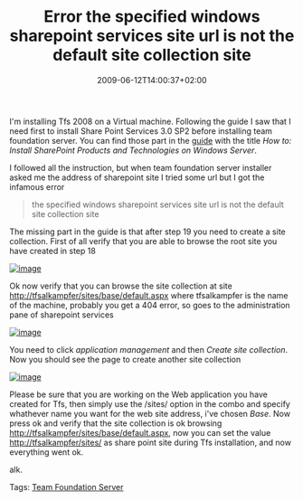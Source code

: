 ﻿---
title: "Error the specified windows sharepoint services site url is not the default site collection site"
description: ""
date: 2009-06-12T14:00:37+02:00
draft: false
tags: [Experiences]
categories: [Experiences]
---
I'm installing Tfs 2008 on a Virtual machine. Following the guide I saw that I need first to install Share Point Services 3.0 SP2 before installing team foundation server. You can find those part in the [guide](http://www.microsoft.com/downloads/details.aspx?familyid=FF12844F-398C-4FE9-8B0D-9E84181D9923&amp;displaylang=en) with the title *How to: Install SharePoint Products and Technologies on Windows Server*.

I followed all the instruction, but when team foundation server installer asked me the address of sharepoint site I tried some url but I got the infamous error

> the specified windows sharepoint services site url is not the default site collection site

The missing part in the guide is that after step 19 you need to create a site collection. First of all verify that you are able to browse the root site you have created in step 18

[![image](https://www.codewrecks.com/blog/wp-content/uploads/2009/06/image-thumb4.png "image")](https://www.codewrecks.com/blog/wp-content/uploads/2009/06/image4.png)

Ok now verify that you can browse the site collection at site [http://tfsalkampfer/sites/base/default.aspx](http://tfsalkampfer/sites/base/default.aspx "http://tfsalkampfer/sites/base/default.aspx") where tfsalkampfer is the name of the machine, probably you get a 404 error, so goes to the administration pane of sharepoint services

[![image](https://www.codewrecks.com/blog/wp-content/uploads/2009/06/image-thumb5.png "image")](https://www.codewrecks.com/blog/wp-content/uploads/2009/06/image5.png)

You need to click *application management* and then *Create site collection*. Now you should see the page to create another site collection

[![image](https://www.codewrecks.com/blog/wp-content/uploads/2009/06/image-thumb6.png "image")](https://www.codewrecks.com/blog/wp-content/uploads/2009/06/image6.png)

Please be sure that you are working on the Web application you have created for Tfs, then simply use the /sites/ option in the combo and specify whathever name you want for the web site address, i've chosen *Base*. Now press ok and verify that the site collection is ok browsing [http://tfsalkampfer/sites/base/default.aspx](http://tfsalkampfer/sites/base/default.aspx "http://tfsalkampfer/sites/base/default.aspx"), now you can set the value [http://tfsalkampfer/sites/](http://tfsalkampfer/sites/) as share point site during Tfs installation, and now everything went ok.

alk.

Tags: [Team Foundation Server](http://technorati.com/tag/Team%20Foundation%20Server)
